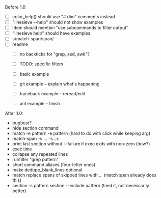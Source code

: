
Before 1.0:

* [ ] color_help() should use "# dim" comments instead
* [ ] "linesieve --help" should not show examples
* [ ] idem should mention "use subcommands to filter output"
* [ ] "linesieve help" should have examples
* [ ] s/match-span/span/
* [ ] readme
  * [ ] no backticks for "grep, sed, awk"?
  * [ ] TODO: specific filters
  * [ ] basic example
  * [ ] git example – explain what's happening
  * [ ] traceback example – reread/edit
  * [ ] ant example – finish


After 1.0:

* bugbear?
* hide section command
* match -e pattern -e pattern (hard to do with click while keeping arg)
* match-span -s ... -s ..s
* print last section without --failure if exec exits with non-zero (how?)
* exec time
* collapse any repeated lines
* runfilter "grep pattern"
* short command aliases (four-letter ones)
* make dedupe_blank_lines optional
* match replace spans of skipped lines with ... (match span already does this)
* section -s pattern section --include pattern (tried it, not necessarily better)
